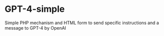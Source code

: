 # GPT-4-simple
Simple PHP mechanism and HTML form to send specific instructions and a message to GPT-4 by OpenAI
